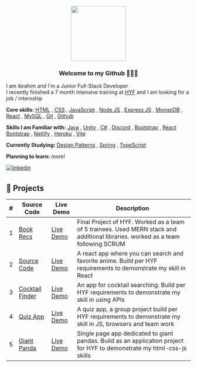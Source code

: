 <div align="center">
    <img src="https://media1.giphy.com/media/v1.Y2lkPTc5MGI3NjExZ3IyNjA1cGMzOHl1YzF0NzIyZ21wZjduMnR0Mm5jNzYxZDNqZ2RlMyZlcD12MV9pbnRlcm5hbF9naWZfYnlfaWQmY3Q9Zw/13HgwGsXF0aiGY/giphy.gif" align="center" width="150" height="150" /></div>  

### <div align="center"> Welcome to my Github 🧑🏻‍💻</div>  
  
I am ibrahim and I'm a Junior Full-Stack Developer <br/>
I recently finished a 7 month intensive training at <a href="https://www.hackyourfuture.net/">HYF</a> and I am looking for a job / internship

<strong> Core skills:</strong>
[HTML](https://www.w3schools.com/html/) ,
[CSS](https://developer.mozilla.org/en-US/docs/Web/CSS/) ,
[JavaScript](https://www.w3schools.com/js/) ,
[Node JS](https://nodejs.org/) ,
[Express JS](https://expressjs.com/) ,
[MongoDB](https://www.mongodb.com/) ,
[React](https://react.dev/) ,
[MySQL](https://www.mysql.com/) ,
[Git](https://git-scm.com/) ,
[Github](https://github.com/) 

<strong>Skills I am Familiar with:</strong>
[Java](https://www.oracle.com/java/) ,
[Unity](https://unity.com/) ,
[C#](https://www.w3schools.com/cs/index.php) ,
[Discord](https://discord.com/developers/docs/intro) ,
[Bootstrap](https://getbootstrap.com/) ,
[React Bootstrap](https://react-bootstrap.github.io/) ,
[Netlify](https://www.netlify.com/) ,
[Heroku](https://www.heroku.com/) ,
[Vite](https://vitejs.dev/) 

<strong> Currently Studying: </strong>
[Design Patterns](https://en.wikipedia.org/wiki/Software_design_pattern) ,
[Spring](https://spring.io/) ,
[TypeScript](https://www.typescriptlang.org/) 

<strong> Planning to learn: </strong> more!

<a href="https://www.linkedin.com/in/ibrahim-s-7781ba305/" target="_blank">
<img src=https://img.shields.io/badge/linkedin-%231E77B5.svg?&style=for-the-badge&logo=linkedin&logoColor=white alt=linkedin style="margin-bottom: 5px;" />
</a>

## 💼 Projects

| # | Source Code | Live Demo | Description |
|---|-------------|-----------|-------------|
| 1 | [Book Recs]() | [Live Demo](https://c47-group-a.hackyourfuture.tech/)| Final Project of HYF. Worked as a team of 5 trainees. Used MERN stack and additional libraries. worked as a team following SCRUM |
| 2 | [Source Code](https://github.com/ImAltay/HYF-React-Project) | [Live Demo](https://66832243a39c308a1f499224--poetic-bienenstitch-960054.netlify.app/)  |  A react app where you can search and favorite anime. Build per HYF requirements to demonstrate my skill in React |
| 3 | [Cocktail Finder](https://github.com/ImAltay/HYF-usingAPIs-Project) | [Live Demo](https://imaltay.github.io/HYF-usingAPIs-Project/) | An app for cocktail searching. Build per HYF requirements to demonstrate my skill in using APIs |
| 4 | [Quiz App](https://github.com/ImAltay/HYF-usingAPIs-Project) |  [Live Demo](https://imaltay.github.io/group-quiz-app-project/)  | A quiz app, a group project build per HYF requirements to demonstrate my skill in JS, browsers and team work |
| 5 | [Giant Panda](https://github.com/ImAltay/HYFApplicationProject) | [Live Demo](https://codepen.io/etliekmek-the-sans/pen/abXeZgE) | Single page app dedicated to giant pandas. Build as an application project for HYF to demonstrate my html-css-js skills |
